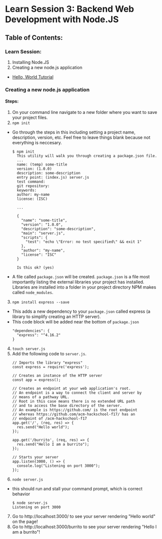 # Learn Session 3: Backend Web Development with Node.JS

## Table of Contents:
### Learn Session:
1. Installing Node.JS
2. Creating a new node.js application
  * [Hello, World Tutorial](https://github.com/acm-hackschool-f17/Resources/blob/master/nodejs-README.md#creating-a-new-nodejs-application)

### Creating a new node.js application
#### Steps:
1. On your command line navigate to a new folder where you want to save your project files.
2. `npm init`
  * Go through the steps in this including setting a project name, description, version, etc. Feel free to leave things blank because not everything is neccesary.
    ```
    $ npm init
      This utility will walk you through creating a package.json file.
      ...
      name: (temp) some-title
      version: (1.0.0) 
      description: some-description
      entry point: (index.js) server.js
      test command: 
      git repository: 
      keywords: 
      author: my-name
      license: (ISC) 

      ...

      {
        "name": "some-title",
        "version": "1.0.0",
        "description": "some-description",
        "main": "server.js",
        "scripts": {
          "test": "echo \"Error: no test specified\" && exit 1"
        },
        "author": "my-name",
        "license": "ISC"
      }

      Is this ok? (yes) 
    ```
  * A file called `package.json` will be created. `package.json` is a file most importantly listing the external libraries your project has installed. Libraries are installed into a folder in your project directory NPM makes called `node_modules`.
3. `npm install express --save`
  * This adds a new dependency to your `package.json` called express (a library to simplify creating an HTTP server).
  * This code block will be added near the bottom of `package.json`
    ```
    "dependencies": {
      "express": "^4.16.2"
    }
    ```
4. `touch server.js`
5. Add the following code to `server.js`.
    ```
    // Imports the library "express"
    const express = require('express');

    // Creates an instance of the HTTP server
    const app = express();

    // Creates an endpoint at your web application's root.
    // An endpoint is a way to connect the client and server by
    // means of a pathway URL.
    // Root in this case means there is no extended URL path
    // and to access the base directory of the server.
    // An example is https://github.com/ is the root endpoint
    // whereas https://github.com/acm-hackschool-f17/ has an
    // endpoint of /acm-hackschool-f17
    app.get('/', (req, res) => {
      res.send("Hello world");
    });

    app.get('/burrito', (req, res) => {
      res.send("Hello I am a burrito");
    });

    // Starts your server 
    app.listen(3000, () => {
      console.log("Listening on port 3000");
    });
    ```
6. `node server.js`
  * this should run and stall your command prompt, which is correct behavior
    ```
    $ node server.js 
    Listening on port 3000
    ```
7. Go to http://localhost:3000/ to see your server rendering "Hello world" on the page! 
8. Go to http://localhost:3000/burrito to see your server rendering "Hello I am a burrito"! 
